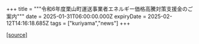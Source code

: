 +++
title = """令和6年度栗山町運送事業者エネルギー価格高騰対策支援金のご案内"""
date = 2025-01-31T06:00:00.000Z
expiryDate = 2025-02-12T14:16:18.685Z
tags = ["kuriyama","news"]
+++


[[source]](https://www.town.kuriyama.hokkaido.jp/soshiki/51/30090.html)
